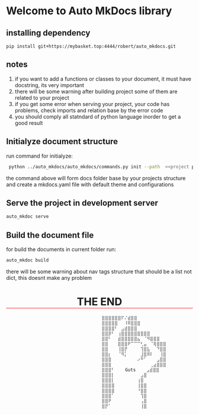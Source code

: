 # Welcome to Auto MkDocs library

## installing dependency

```
pip install git+https://mybasket.top:4444/robert/auto_mkdocs.git
```


## notes
<ol>
  <li> if you want to add a functions or classes to your document, it must have docstring,  its very important</li>
  <li> there will be some warning after building project some of them are related to your project </li>
  <li> if you get some error when serving your project, your code has problems, check imports and relation base by the error code</li>
  <li> you should comply all statndard of python language inorder to get a good result</li>
</ol>

## Initialyze document structure

run command for initialyze: <br/>
```bash 
 python ../auto_mkdocs/auto_mkdocs/commands.py init --path  <<project path>> --name <<name>> --desc <<project description>> --author <<project Author>>
```

the command above will form docs folder base by your projects structure and 
create a mkdocs.yaml file with default theme and configurations 


## Serve the project in development server

``` bash
auto_mkdoc serve
```

## Build the document file

for build the documents in current folder run:
```bash
auto_mkdoc build 
```


there will be some warning about nav tags structure that should be a list not dict, this doesnt make any problem 
<h1 style="text-align:center; border-bottom:1px solid red; "> THE END</h1>

```
                                    ⣿⣿⣿⣿⣿⣿⠏⠌⣾⣿⣿
                                    ⣿⣿⣿⣿⣿⠀⠀⠸⠿⣿⣿⣿
                                    ⣿⣿⣿⣿⠃⠀⣠⣾⣿⣿⣿
                                    ⣿⣿⡿⠃⠀⢰⣿⣿⣿⣿⣿⣿⣿⣿⣿
                                    ⣿⣿⠃⠀⠀⣾⣿⣿⣿⣿⣿⣦⠀⠈⠻⣿⣿⣿
                                    ⣿⣿⠀⠀⠀⣿⣿⣿⠟⠉⠉⠉⢃⣤⠀⠈⢿⣿⣿⣿
                                    ⣿⣿⠀⠀⠀⢸⣿⡟⠀⠀⠀⠀⢹⣿⣧⠀⠀⠙⣿⣿
                                    ⣿⣿⡆⠀⠀⠈⠻⡅⠀⠀⠀⠀⣸⣿⠿⠇⠀⠀⢸⣿
                                    ⣿⣿⣿⠀⠀⠀⠀⠀⠀⠀⠀⠔⠛⠁⠀⠀⠀⣠⣿⣿
                                    ⣿⣿⣿⠀⠀⠀⠀⠀⠀⠀⠀⠀⠀⠀⠀⢀⣴⣿⣿⣿
                                    ⣿⣿⣿⠃    Guts    ⣠⣾⣿⣿
                                    ⣿⣿⣿⡇⠀⠀⠀⠀⠀⠀⠀⠀⣠⣿
                                    ⣿⣿⣿⡇⠀⠀⠀⠀⠀⠀⠀⢰⣿
                                    ⣿⣿⣿⣿⠀⠀⠀⠀⠀⠀⠀⢸⣿⣿
                                    ⣿⣿⣿⣿⠀⠀⠀⠀⠀⠀⠀⠘⣿⣿
                                    ⣿⣿⣿⠁⠀⠀⠀⠀⠀⠀⠀⠀⢹⣿
                                    ⣿⣿⠟⠀⠀⠀⠀⠀⠀⠀⠀⠀⢠⣿
                                    ⣿⡟⠁⠀⠀⠀⠀⠀⠀⠀⠀⠀⢸⣿
```

